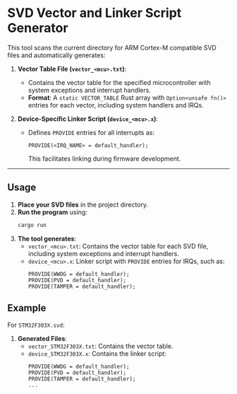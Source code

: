 # **SVD Vector and Linker Script Generator**

This tool scans the current directory for ARM Cortex-M compatible SVD files and automatically generates:

1. **Vector Table File (`vector_<mcu>.txt`)**:
    - Contains the vector table for the specified microcontroller with system exceptions and interrupt handlers.
    - **Format**: A `static VECTOR_TABLE` Rust array with `Option<unsafe fn()>` entries for each vector, including system handlers and IRQs.

2. **Device-Specific Linker Script (`device_<mcu>.x`)**:
    - Defines `PROVIDE` entries for all interrupts as:
      ```text
      PROVIDE(<IRQ_NAME> = default_handler);
      ```
      This facilitates linking during firmware development.

---

## **Usage**

1. **Place your SVD files** in the project directory.
2. **Run the program** using:
   ```bash
   cargo run

3. **The tool generates**:
   - `vector_<mcu>.txt`: Contains the vector table for each SVD file, including system exceptions and interrupt handlers.
   - `device_<mcu>.x`: Linker script with `PROVIDE` entries for IRQs, such as:
     ```text
     PROVIDE(WWDG = default_handler);
     PROVIDE(PVD = default_handler);
     PROVIDE(TAMPER = default_handler);

## **Example**

For `STM32F303X.svd`:

1. **Generated Files**:
   - `vector_STM32F303X.txt`: Contains the vector table.
   - `device_STM32F303X.x`: Contains the linker script:
     ```text
     PROVIDE(WWDG = default_handler);
     PROVIDE(PVD = default_handler);
     PROVIDE(TAMPER = default_handler);
     ...
     ```


